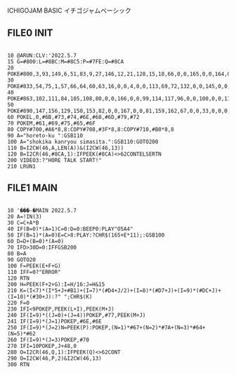 <link href="./IchigoJamFont.css" rel="stylesheet"></link>

<iyn>
ICHIGOJAM BASIC
イチゴジャムベーシック
</iyn>

## FILE0 INIT

<pre><code class="language-ichigojam">
10 @ARUN:CLV:'2022.5.7
15 G=#800:L=#8BC:M=#8C5:P=#7FE:Q=#8CA
20 POKE#800,3,93,149,6,51,83,9,27,146,12,21,128,15,18,66,0,0,165,0,0,164,0,24,18,0,0,163,30,39,2,33,36,49,0,0,52,0,0,97,42,48,68,45,0,147,0,0,149,0,0,162
30 POKE#833,54,75,1,57,66,64,60,63,16,0,0,4,0,0,113,69,72,132,0,0,145,0,0,51,78,84,112,81,186,50,0,0,115,87,90,148,0,0,35,0,0,161,96,141,98,99,120,48
40 POKE#863,102,111,84,105,108,80,0,0,166,0,0,99,114,117,96,0,0,100,0,0,114,123,132,144,126,129,65,0,0,17,0,0,32,135,138,19,0,0,130,0,0,3,144,165,116
50 POKE#890,147,156,129,150,153,82,0,0,167,0,0,81,159,162,67,0,0,33,0,0,0,168,177,131,171,174,36,0,0,168,0,0,34,180,183,20,0,0,169,0,0,160,0,0,150
60 POKEL,0,#6B,#73,#74,#6E,#68,#6D,#79,#72
70 POKEM,#61,#69,#75,#65,#6F
80 COPY#700,#A6*8,8:COPY#708,#3F*8,8:COPY#710,#B0*8,8
90 A="horeto-ku ":GSB110
100 A="shokika kanryou simasita.":GSB110:GOTO200
110 B=I2CW(46,A,LEN(A))&(I2CW(46,13))
120 B=I2CR(46,#8CA,1):IFPEEK(#8CA)<>62CONTELSERTN
200 VIDEO3:?"HORE TALK START!"
210 LRUN1
</code></pre>


## FILE1 MAIN

<pre><code class="language-ichigojam">
10 '���-�MAIN 2022.5.7
20 A=!IN(3)
30 C=C+A*B
40 IF(B=0)*(A=1)C=0:D=0:BEEP0:PLAY"O5A4"
50 IF(B=1)*(A=0)E=C>8:PLAY:?CHR$(165+E*11);:GSB100
60 D=D+(B=0)*(A=0)
70 IFD>30D=0:IFFGSB200
80 B=A
90 GOTO20
100 F=PEEK(E+F+G)
110 IFF=0?"ERROR"
120 RTN
200 H=PEEK(F+2+G):I=H/16:J=H&15
210 K=(I<7)*(I*5+J+#B1)+(I=7)*(#D4+J/2)+(I=8)*(#D7+J)+(I=9)*(#DC+J)+(I=10)*(#30+J):?" ";CHR$(K)
220 F=0
230 IFI<9POKEP,PEEK(L+I),PEEK(M+J)
240 IF(I=9)*((J=0)+(J=4))POKEP,#77,PEEK(M+J)
241 IF(I=9)*(J=1)POKEP,#6E,#6E
250 IF(I=9)*(J=2)N=PEEK(P):POKEP,(N=1)*#67+(N=2)*#7A+(N=3)*#64+(N=5)*#62
260 IF(I=9)*(J=3)POKEP,#70
270 IFI=10POKEP,J+48,0
280 O=I2CR(46,Q,1):IFPEEK(Q)<>62CONT
290 O=I2CW(46,P,2)&I2CW(46,13)
300 RTN
</code></pre>
